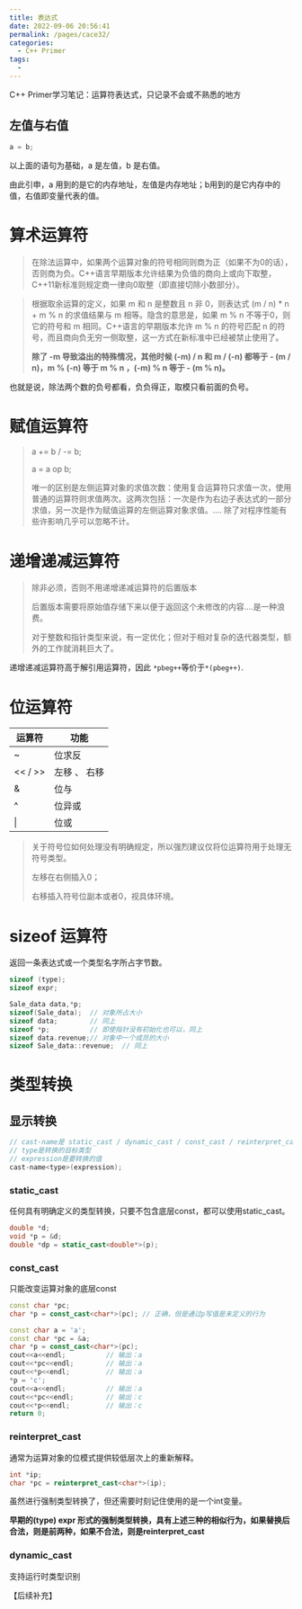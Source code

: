 ```yaml
---
title: 表达式
date: 2022-09-06 20:56:41
permalink: /pages/cace32/
categories:
  - C++ Primer
tags:
  - 
---
```

C++ Primer学习笔记：运算符表达式，只记录不会或不熟悉的地方

<!-- more -->

## 左值与右值

```cpp
a = b;
```

以上面的语句为基础，a 是左值，b 是右值。

由此引申，a 用到的是它的内存地址，左值是内存地址；b用到的是它内存中的值，右值即变量代表的值。

# 算术运算符

>  在除法运算中，如果两个运算对象的符号相同则商为正（如果不为0的话），否则商为负。C++语言早期版本允许结果为负值的商向上或向下取整，C++11新标准则规定商一律向0取整（即直接切除小数部分）。

> 根据取余运算的定义，如果 m 和 n 是整数且 n 非 0，则表达式 (m / n) * n + m % n 的求值结果与 m 相等。隐含的意思是，如果 m % n 不等于0，则它的符号和 m 相同。C++语言的早期版本允许 m % n 的符号匹配 n 的符号，而且商向负无穷一侧取整，这一方式在新标准中已经被禁止使用了。
>
> **除了 -m 导致溢出的特殊情况，其他时候 (-m) / n 和 m / (-n) 都等于 - (m / n)，m % (-n) 等于 m % n ，(-m) % n 等于 - (m % n)。**

也就是说，除法两个数的负号都看，负负得正，取模只看前面的负号。

# 赋值运算符

> a += b / -= b;
>
> a = a op b;
>
> 唯一的区别是左侧运算对象的求值次数：使用复合运算符只求值一次，使用普通的运算符则求值两次。这两次包括：一次是作为右边子表达式的一部分求值，另一次是作为赋值运算的左侧运算对象求值。.... 除了对程序性能有些许影响几乎可以忽略不计。



# 递增递减运算符

> 除非必须，否则不用递增递减运算符的后置版本
>
> 后置版本需要将原始值存储下来以便于返回这个未修改的内容....是一种浪费。
>
> 对于整数和指针类型来说，有一定优化；但对于相对复杂的迭代器类型，额外的工作就消耗巨大了。

递增递减运算符高于解引用运算符，因此 ```*pbeg++```等价于```*(pbeg++)```.

# 位运算符

| 运算符  | 功能         |
| ------- | ------------ |
| ~       | 位求反       |
| << / >> | 左移 、 右移 |
| &       | 位与         |
| ^       | 位异或       |
| \|      | 位或         |

> 关于符号位如何处理没有明确规定，所以强烈建议仅将位运算符用于处理无符号类型。
>
> 左移在右侧插入0；
>
> 右移插入符号位副本或者0，视具体环境。

# sizeof 运算符

返回一条表达式或一个类型名字所占字节数。

```cpp
sizeof (type);
sizeof expr;

Sale_data data,*p;
sizeof(Sale_data);  // 对象所占大小
sizeof data;		// 同上
sizeof *p;			// 即使指针没有初始化也可以，同上
sizeof data.revenue;// 对象中一个成员的大小
sizeof Sale_data::revenue;  // 同上
```

# 类型转换

## 显示转换

```cpp
// cast-name是 static_cast / dynamic_cast / const_cast / reinterpret_cast 中的一种
// type是转换的目标类型
// expression是要转换的值
cast-name<type>(expression);
```

### static_cast

任何具有明确定义的类型转换，只要不包含底层const，都可以使用static_cast。

```cpp
double *d;
void *p = &d;
double *dp = static_cast<double*>(p);
```

### const_cast

只能改变运算对象的底层const

```cpp
const char *pc;
char *p = const_cast<char*>(pc); // 正确，但是通过p写值是未定义的行为
```

```cpp
const char a = 'a';
const char *pc = &a;
char *p = const_cast<char*>(pc);
cout<<a<<endl;			// 输出：a
cout<<*pc<<endl;		// 输出：a
cout<<*p<<endl;			// 输出：a
*p = 'c';
cout<<a<<endl;			// 输出：a
cout<<*pc<<endl;		// 输出：c
cout<<*p<<endl;			// 输出：c
return 0;
```

### reinterpret_cast

通常为运算对象的位模式提供较低层次上的重新解释。

```cpp
int *ip;
char *pc = reinterpret_cast<char*>(ip);
```

虽然进行强制类型转换了，但还需要时刻记住使用的是一个int变量。



**早期的(type) expr 形式的强制类型转换，具有上述三种的相似行为，如果替换后合法，则是前两种，如果不合法，则是reinterpret_cast**



### dynamic_cast

支持运行时类型识别

【后续补充】